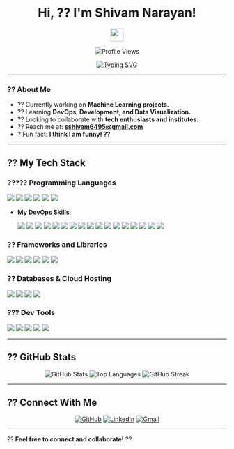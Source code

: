 <h1 align="center">Hi, ?? I'm Shivam Narayan!</h1>
<p align="center">
  <img src="https://media.giphy.com/media/hvRJCLFzcasrR4ia7z/giphy.gif" width="30">
</p>

<p align="center">
  <img src="https://komarev.com/ghpvc/?username=shivamnarayan&label=Profile%20Views&color=0e75b6&style=flat" alt="Profile Views"/>
</p>

<p align="center">
  <a href="https://github.com/DenverCoder1/readme-typing-svg">
    <img src="https://readme-typing-svg.herokuapp.com?font=Fira+Code&pause=1000&color=F76C6C&center=true&vCenter=true&width=500&lines=Information+Science+Engineering+Student;Problem+Solving+Web+Developer;DS+%7C+AI+%7C+ML+Enthusiast;Always+Learning+New+Technology" alt="Typing SVG" />
  </a>
</p>

---

### ?? About Me

- ?? Currently working on **Machine Learning projects.**  
- ?? Learning **DevOps, Development, and Data Visualization.**  
- ?? Looking to collaborate with **tech enthusiasts and institutes.**  
- ?? Reach me at: **sshivam6495@gmail.com**  
- ? Fun fact: **I think I am funny! ??**  

---

## ?? My Tech Stack

### ????? Programming Languages
<p>
    <img src="https://img.shields.io/badge/C-%232370ED.svg?style=for-the-badge&logo=c&logoColor=white" />
    <img src="https://img.shields.io/badge/CSS-%231572B6.svg?style=for-the-badge&logo=css3&logoColor=white" />
    <img src="https://img.shields.io/badge/HTML-%23E34F26.svg?style=for-the-badge&logo=html5&logoColor=white" />
    <img src="https://img.shields.io/badge/JavaScript-%23F7DF1E.svg?style=for-the-badge&logo=javascript&logoColor=black" />
    <img src="https://img.shields.io/badge/Python-%2314354C.svg?style=for-the-badge&logo=python&logoColor=white" />
    <img src="https://img.shields.io/badge/SQL-%23025E8C.svg?style=for-the-badge&logo=amazon-dynamodb&logoColor=white" />
</p>

- **My DevOps Skills**:

   <p> 
	   <img src ="https://img.shields.io/badge/Linux-FCC624?style=for-the-badge&logo=linux&logoColor=black" />
	   <img src="https://img.shields.io/badge/Python-%233776AB.svg?style=for-the-badge&logo=python&logoColor=white"/>
	   <img src="https://img.shields.io/badge/git-%23F05033.svg?style=for-the-badge&logo=git&logoColor=white"/>
	   <img src="https://img.shields.io/badge/github-%23121011.svg?style=for-the-badge&logo=github&logoColor=white"/>
	   <img src="https://img.shields.io/badge/GitLab-%23FCA121.svg?style=for-the-badge&logo=gitlab&logoColor=white"/>
	   <img src="https://img.shields.io/badge/Bitbucket-%230052CC.svg?style=for-the-badge&logo=bitbucket&logoColor=white"/> 
	   <img src="https://img.shields.io/badge/Jenkins-%23D24939.svg?style=for-the-badge&logo=jenkins&logoColor=white"/>
	   <img src="https://img.shields.io/badge/GitLab%20CI%2FCD-%23181717.svg?style=for-the-badge&logo=gitlab&logoColor=white"/>
	   <img src="https://img.shields.io/badge/GitHub%20Actions-%232671E5.svg?style=for-the-badge&logo=github-actions&logoColor=white"/>
	   <img src="https://img.shields.io/badge/Docker-%232496ED.svg?style=for-the-badge&logo=docker&logoColor=white"/>
	   <img src="https://img.shields.io/badge/Kubernetes-%23326CE5.svg?style=for-the-badge&logo=kubernetes&logoColor=white"/> 
	   <img src="https://img.shields.io/badge/Ansible-%23EE0000.svg?style=for-the-badge&logo=ansible&logoColor=white"/>
	   <img src="https://img.shields.io/badge/Helm-%230F1689.svg?style=for-the-badge&logo=helm&logoColor=white"/> 
	   <img src="https://img.shields.io/badge/Docker%20Hub-%232496ED.svg?style=for-the-badge&logo=docker&logoColor=white"/>
	   <img src="https://img.shields.io/badge/Artifact%20Hub-%23000000.svg?style=for-the-badge&logo=helm&logoColor=white"/>
	   <img src="https://img.shields.io/badge/VirtualBox-%23216282.svg?style=for-the-badge&logo=virtualbox&logoColor=white"/>
	   <img src="https://img.shields.io/badge/Terraform-%235835CC.svg?style=for-the-badge&logo=terraform&logoColor=white"/> 
   </p>

### ?? Frameworks and Libraries
<p>
    <img src="https://img.shields.io/badge/PyTorch-%23EE4C2C.svg?style=for-the-badge&logo=pytorch&logoColor=white" />
    <img src="https://img.shields.io/badge/Numpy-%23013243.svg?style=for-the-badge&logo=numpy&logoColor=white" />
    <img src="https://img.shields.io/badge/Pandas-%23150458.svg?style=for-the-badge&logo=pandas&logoColor=white" />
    <img src="https://img.shields.io/badge/TensorFlow-%23FF6F00.svg?style=for-the-badge&logo=TensorFlow&logoColor=white" />
    <img src="https://img.shields.io/badge/Django-%23092E20.svg?style=for-the-badge&logo=django&logoColor=white" />
    <img src="https://img.shields.io/badge/PySpark-%23E25A1C.svg?style=for-the-badge&logo=apache-spark&logoColor=white" />
</p>

### ?? Databases & Cloud Hosting
<p>
    <img src="https://img.shields.io/badge/GitHub%20Pages-%23327FC7.svg?style=for-the-badge&logo=github&logoColor=white" />
    <img src="https://img.shields.io/badge/MongoDB-%234ea94b.svg?style=for-the-badge&logo=mongodb&logoColor=white" />
    <img src="https://img.shields.io/badge/MySQL-%2300f.svg?style=for-the-badge&logo=mysql&logoColor=white" />
    <img src="https://img.shields.io/badge/Firebase-%23316192.svg?style=for-the-badge&logo=firebase&logoColor=white" />
</p>

### ??? Dev Tools
<p>
    <img src="https://img.shields.io/badge/Docker-%230db7ed.svg?style=for-the-badge&logo=docker&logoColor=white" />
    <img src="https://img.shields.io/badge/Colab-%23F9AB00.svg?style=for-the-badge&logo=google-colab&logoColor=white" />
    <img src="https://img.shields.io/badge/Git-%23F05033.svg?style=for-the-badge&logo=git&logoColor=white" />
    <img src="https://img.shields.io/badge/Jupyter-%23F37626.svg?style=for-the-badge&logo=Jupyter&logoColor=white" />
    <img src="https://img.shields.io/badge/VS%20Code-%23007ACC.svg?style=for-the-badge&logo=visual-studio-code&logoColor=white" />
</p>

---

## ?? GitHub Stats
<p align="center">
  <img alt="GitHub Stats" src="https://github-readme-stats.vercel.app/api?username=shivamnarayan&show_icons=true&count_private=true&theme=tokyonight" />
  <img alt="Top Languages" src="https://github-readme-stats.vercel.app/api/top-langs/?username=shivamnarayan&langs_count=8&layout=compact&theme=tokyonight" />
  <img alt="GitHub Streak" src="https://github-readme-streak-stats.herokuapp.com/?user=shivamnarayan&theme=tokyonight" />
</p>

---

## ?? Connect With Me
<p align="center">
    <a href="https://github.com/Shivam-Narayan" target="_blank"><img src="https://img.icons8.com/fluency/48/github.png" alt="GitHub"/></a>
    <a href="https://www.linkedin.com/in/shivam-narayan-6885161bb" target="_blank"><img src="https://img.icons8.com/fluency/48/linkedin.png" alt="LinkedIn"/></a>
    <a href="mailto:sshivam6495@gmail.com" target="_blank"><img src="https://img.icons8.com/fluency/48/gmail.png" alt="Gmail"/></a>
</p>

---

?? **Feel free to connect and collaborate!** ??
